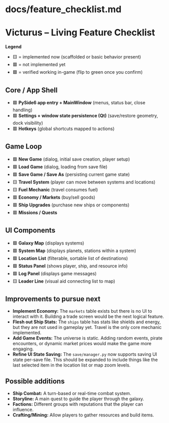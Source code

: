 # docs/feature_checklist.md

# Victurus – Living Feature Checklist

**Legend**
- 🟨 = implemented now (scaffolded or basic behavior present)
- 🟥 = not implemented yet
- 🟩 = verified working in-game (flip to green once you confirm)

## Core / App Shell
- 🟩 **PySide6 app entry + MainWindow** (menus, status bar, close handling)
- 🟩 **Settings + window state persistence (Qt)** (save/restore geometry, dock visibility)
- 🟥 **Hotkeys** (global shortcuts mapped to actions)

## Game Loop
- 🟩 **New Game** (dialog, initial save creation, player setup)
- 🟩 **Load Game** (dialog, loading from save file)
- 🟩 **Save Game / Save As** (persisting current game state)
- 🟨 **Travel System** (player can move between systems and locations)
- 🟨 **Fuel Mechanic** (travel consumes fuel)
- 🟥 **Economy / Markets** (buy/sell goods)
- 🟥 **Ship Upgrades** (purchase new ships or components)
- 🟥 **Missions / Quests**

## UI Components
- 🟩 **Galaxy Map** (displays systems)
- 🟩 **System Map** (displays planets, stations within a system)
- 🟩 **Location List** (filterable, sortable list of destinations)
- 🟩 **Status Panel** (shows player, ship, and resource info)
- 🟩 **Log Panel** (displays game messages)
- 🟨 **Leader Line** (visual aid connecting list to map)

## Improvements to pursue next
- **Implement Economy:** The `markets` table exists but there is no UI to interact with it. Building a trade screen would be the next logical feature.
- **Flesh out Ship Stats:** The `ships` table has stats like shields and energy, but they are not used in gameplay yet. Travel is the only core mechanic implemented.
- **Add Game Events:** The universe is static. Adding random events, pirate encounters, or dynamic market prices would make the game more engaging.
- **Refine UI State Saving:** The `save/manager.py` now supports saving UI state per-save file. This should be expanded to include things like the last selected item in the location list or map zoom levels.

## Possible additions
- **Ship Combat:** A turn-based or real-time combat system.
- **Storyline:** A main quest to guide the player through the galaxy.
- **Factions:** Different groups with reputations that the player can influence.
- **Crafting/Mining:** Allow players to gather resources and build items.